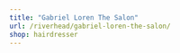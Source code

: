 ```yaml
---
title: "Gabriel Loren The Salon"
url: /riverhead/gabriel-loren-the-salon/
shop: hairdresser
---
```


